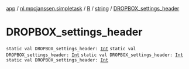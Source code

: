 [app](../../../index.md) / [nl.mpcjanssen.simpletask](../../index.md) / [R](../index.md) / [string](index.md) / [DROPBOX_settings_header](.)

# DROPBOX_settings_header

`static val DROPBOX_settings_header: `[`Int`](https://kotlinlang.org/api/latest/jvm/stdlib/kotlin/-int/index.html)
`static val DROPBOX_settings_header: `[`Int`](https://kotlinlang.org/api/latest/jvm/stdlib/kotlin/-int/index.html)
`static val DROPBOX_settings_header: `[`Int`](https://kotlinlang.org/api/latest/jvm/stdlib/kotlin/-int/index.html)
`static val DROPBOX_settings_header: `[`Int`](https://kotlinlang.org/api/latest/jvm/stdlib/kotlin/-int/index.html)